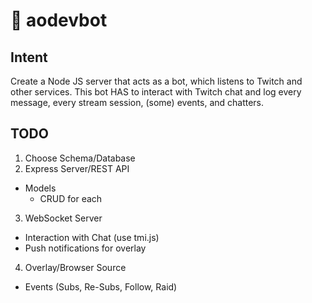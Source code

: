 # 🤖 aodevbot

## Intent
Create a Node JS server that acts as a bot, which listens to Twitch and other services. This bot HAS to interact with Twitch chat and log every message, every stream session, (some) events, and chatters.

## TODO
1. Choose Schema/Database
2. Express Server/REST API
  - Models
    - CRUD for each
3. WebSocket Server
  - Interaction with Chat (use tmi.js)
  - Push notifications for overlay
4. Overlay/Browser Source
  - Events (Subs, Re-Subs, Follow, Raid)
